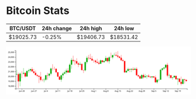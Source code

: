 # Bitcoin Stats

BTC/USDT|24h change|24h high|24h low|
|---|---|---|---|
|$19025.73|-0.25%|$19406.73|$18531.42|

<img src="./chart.svg">
